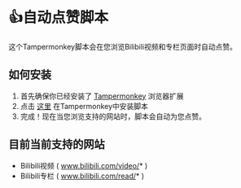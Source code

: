 #  👍自动点赞脚本 
 
这个Tampermonkey脚本会在您浏览Bilibili视频和专栏页面时自动点赞。 
 
## 如何安装 
 
1. 首先确保你已经安装了 [Tampermonkey](https://www.tampermonkey.net/) 浏览器扩展 
2. 点击 [这里](https://github.com/rubmle/audoVideoLikes/blob/main/audoVideoLikes.js) 在Tampermonkey中安装脚本 
3. 完成！现在当您浏览支持的网站时，脚本会自动为您点赞。 
 
## 目前当前支持的网站 
 
- Bilibili视频 ( www.bilibili.com/video/* ) 
- Bilibili专栏 ( www.bilibili.com/read/* ) 
